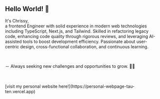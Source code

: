 ## Hello World! 👋

It's Chrissy,<br>
a frontend Engineer with solid experience in modern web technologies including TypeScript, Next.js, and Tailwind. Skilled in refactoring legacy code, enhancing code quality through rigorous reviews, and leveraging AI-assisted tools to boost development efficiency. Passionate about user-centric design, cross-functional collaboration, and continuous learning.

<br>

－
Always seeking new challenges and opportunities to grow. 👨‍💻

<br>
<br>
[visit my personal website here!](https://personal-webpage-tau-ten.vercel.app)



<!-- [LinkedIn](https://www.linkedin.com/in/chrissy-hsu-999703227/) -->


<!-- Currently working on **React Native** using Expo. -->
<!-- <br> -->
<!-- I'm a frontend engineer with one year of internship experience at [MaiCoin](https://group.maicoin.com/). -->
<!-- Recently interested on DApps. -->

<!--
#### My Smart Contract :
> Using Remix IDE to built Smart Contracts and deploy to Ethereum Testnet Kintsugi and Rinkeby.<br>
> Metamask Address: [0x530a17E61B8B0f34Bf2521c78e2fcD1df8365582](https://rinkeby.etherscan.io/address/0x530a17e61b8b0f34bf2521c78e2fcd1df8365582)<br>
-->

<!-- (https://explorer.kintsugi.themerge.dev/address/0x530a17E61B8B0f34Bf2521c78e2fcD1df8365582/transactions)<br> -->

<!--
- 🔭 I’m currently working on ...
- 🌱 I’m currently learning ...
- 👯 I’m looking to collaborate on ...
- 🤔 I’m looking for help with ...
- 💬 Ask me about ...
- 📫 How to reach me: ...
- 😄 Pronouns: ...
- ⚡ Fun fact: ...
-->

